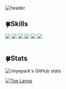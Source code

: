![header](https://capsule-render.vercel.app/api?type=rect&color=gradient&customColorList=3&height=200&section=header&text=rinyepark's%20Github&fontSize=70&animation=twinkling)

## 🍀Skills
<div align=left> 
  <img src="https://img.shields.io/badge/Python-3776AB?style=flat-square&logo=python&logoColor=white"/>
  <img src="https://img.shields.io/badge/Jupyter-F37626?style=flat-square&logo=Jupyter&logoColor=white"/>
  <img src="https://img.shields.io/badge/java-007396?style=flat-square&logo=java&logoColor=white"> 
  <img src="https://img.shields.io/badge/oracle-F80000?style=flat-square&logo=oracle&logoColor=white">
  <img src="https://img.shields.io/badge/javascript-F7DF1E?style=flat-square&logo=javascript&logoColor=black"> 
  <img src="https://img.shields.io/badge/R-276DC3?style=flat-square&logo=R&logoColor=black"> 
</div>

<br/>

## 🍀Stats
![rinyepark's GitHub stats](https://github-readme-stats.vercel.app/api?username=rinyepark&show_icons=true&theme=dracula )


[![Top Langs](https://github-readme-stats.vercel.app/api/top-langs/?username=rinyepark&layout=compact&theme=dracula )](https://github.com/anuraghazra/github-readme-stats)


<!--
**rinyepark/rinyepark** is a ✨ _special_ ✨ repository because its `README.md` (this file) appears on your GitHub profile.

Here are some ideas to get you started:

- 🔭 I’m currently working on ...
- 🌱 I’m currently learning ...
- 👯 I’m looking to collaborate on ...
- 🤔 I’m looking for help with ...
- 💬 Ask me about ...
- 📫 How to reach me: ...
- 😄 Pronouns: ...
- ⚡ Fun fact: ...
-->
